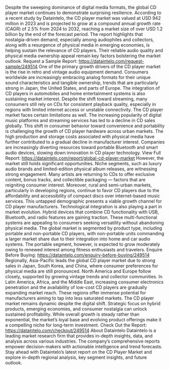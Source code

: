 Despite the sweeping dominance of digital media formats, the global CD player market continues to demonstrate surprising resilience. According to a recent study by Dataintelo, the CD player market was valued at USD 942 million in 2023 and is projected to grow at a compound annual growth rate (CAGR) of 2.5% from 2024 to 2032, reaching a market size of over USD 1.2 billion by the end of the forecast period.
The report highlights that nostalgia-driven demand, especially among audiophiles and collectors, along with a resurgence of physical media in emerging economies, is helping sustain the relevance of CD players. Their reliable audio quality and physical media ownership appeal remain key factors bolstering the market outlook. 
Request a Sample Report: https://dataintelo.com/request-sample/249514
One of the primary growth drivers of the CD player market is the rise in retro and vintage audio equipment demand. Consumers worldwide are increasingly embracing analog formats for their unique sound characteristics and tangible ownership, trends that are particularly strong in Japan, the United States, and parts of Europe.
The integration of CD players in automobiles and home entertainment systems is also sustaining market interest. Despite the shift toward streaming, many consumers still rely on CDs for consistent playback quality, especially in regions with limited internet access or unstable connectivity.
The CD player market faces certain limitations as well. The increasing popularity of digital music platforms and streaming services has led to a decline in CD sales globally. This shift in consumer behavior toward convenience and portability is challenging the growth of CD player hardware across urban markets.
The high production and storage costs associated with physical media have further contributed to a gradual decline in manufacturer interest. Companies are increasingly diverting resources toward portable Bluetooth and smart audio devices, slowing down innovation in CD player technology.
View Full Report: https://dataintelo.com/report/global-cd-player-market
However, the market still holds significant opportunities. Niche segments, such as luxury audio brands and limited-edition physical album releases, are witnessing strong engagement. Many artists are returning to CDs to offer exclusive content, bonus tracks, and collectible packaging — factors that are reigniting consumer interest.
Moreover, rural and semi-urban markets, particularly in developing regions, continue to favor CD players due to the affordability and accessibility of compact discs over internet-based music services. This untapped demographic presents a viable growth channel for CD player manufacturers.
Technological integration is also playing a part in market evolution. Hybrid devices that combine CD functionality with USB, Bluetooth, and radio features are gaining traction. These multi-functional systems are appealing to consumers seeking versatility without abandoning physical media.
The global market is segmented by product type, including portable and non-portable CD players, with non-portable units commanding a larger market share due to their integration into home and car audio systems. The portable segment, however, is expected to grow moderately owing to renewed interest among fitness enthusiasts and travelers.
Enquire Before Buying: https://dataintelo.com/enquiry-before-buying/249514
Regionally, Asia-Pacific leads the global CD player market due to strong sales in Japan, South Korea, and China, where consumer preferences for physical media are still pronounced. North America and Europe follow closely, supported by growing vintage trends and collector communities.
In Latin America, Africa, and the Middle East, increasing consumer electronics penetration and the availability of low-cost CD players are gradually expanding market reach. These regions offer immense potential for manufacturers aiming to tap into less saturated markets.
The CD player market remains dynamic despite the digital shift. Strategic focus on hybrid products, emerging economies, and consumer nostalgia can unlock sustained profitability. While overall growth is steady rather than exponential, the market’s loyal base and evolving product offerings make it a compelling niche for long-term investment.
Check Out the Report: https://dataintelo.com/checkout/249514
About Dataintelo
Dataintelo is a leading market research firm that provides in-depth insights, data, and analysis across various industries. The company’s comprehensive reports empower decision-makers with actionable intelligence and trend forecasts.
Stay ahead with Dataintelo’s latest report on the CD Player Market and explore in-depth regional analysis, key segment insights, and future outlook.
